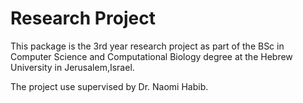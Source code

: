 # Research Project
This package is the 3rd year research project as part of the BSc in Computer Science and Computational Biology degree at the Hebrew University in Jerusalem,Israel.

The project use supervised by Dr. Naomi Habib. 

